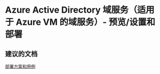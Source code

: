 <properties
    pageTitle="Azure Active Directory 域服务（适用于 Azure VM 的域服务）- 预览/设置和部署"
    description="Azure Active Directory 域服务（适用于 Azure VM 的域服务）- 预览/设置和部署"
    service="microsoft.activedirectory"
    resource="activedirectory"
    authors="aashu"
    displayOrder=""
    selfHelpType="generic"
    supportTopicIds="32447394"
    resourceTags=""
    productPesIds="14785"
    cloudEnvironments="public"
/>


# Azure Active Directory 域服务（适用于 Azure VM 的域服务）- 预览/设置和部署


## **建议的文档**
[部署方案和用例](https://azure.microsoft.com/documentation/articles/active-directory-ds-scenarios/)



<!--HONumber=Jul16_HO4-->


